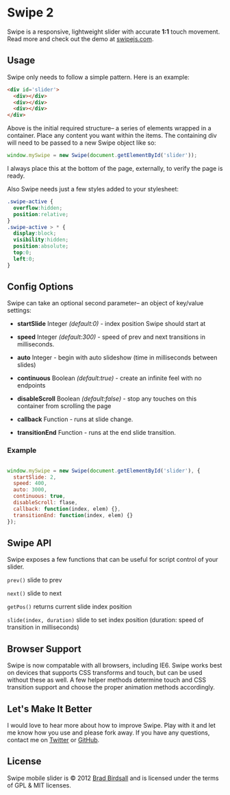 # Swipe 2
Swipe is a responsive, lightweight slider with accurate **1:1** touch movement. Read more and check out the demo at [swipejs.com](http://swipejs.com).

## Usage
Swipe only needs to follow a simple pattern. Here is an example:

``` html
<div id='slider'>
  <div></div>
  <div></div>
  <div></div>
</div>
```

Above is the initial required structure– a series of elements wrapped in a container. Place any content you want within the items. The containing div will need to be passed to a new Swipe object like so:

``` js
window.mySwipe = new Swipe(document.getElementById('slider'));
```

I always place this at the bottom of the page, externally, to verify the page is ready.

Also Swipe needs just a few styles added to your stylesheet:

``` css
.swipe-active {
  overflow:hidden;
  position:relative;
}
.swipe-active > * {
  display:block;
  visibility:hidden;
  position:absolute;
  top:0;
  left:0;
}
```

## Config Options

Swipe can take an optional second parameter– an object of key/value settings:

- **startSlide** Integer *(default:0)* - index position Swipe should start at

-	**speed** Integer *(default:300)* - speed of prev and next transitions in milliseconds.

- **auto** Integer - begin with auto slideshow (time in milliseconds between slides)

- **continuous** Boolean *(default:true)* - create an infinite feel with no endpoints

- **disableScroll** Boolean *(default:false)* - stop any touches on this container from scrolling the page
 
-	**callback** Function - runs at slide change.

- **transitionEnd** Function - runs at the end slide transition.

### Example

``` js

window.mySwipe = new Swipe(document.getElementById('slider'), {
  startSlide: 2,
  speed: 400,
  auto: 3000,
  continuous: true,
  disableScroll: flase,
  callback: function(index, elem) {},
  transitionEnd: function(index, elem) {}
});

```


## Swipe API

Swipe exposes a few functions that can be useful for script control of your slider.

`prev()` slide to prev

`next()` slide to next

`getPos()` returns current slide index position

`slide(index, duration)` slide to set index position (duration: speed of transition in milliseconds)

## Browser Support
Swipe is now compatable with all browsers, including IE6. Swipe works best on devices that supports CSS transforms and touch, but can be used without these as well. A few helper methods determine touch and CSS transition support and choose the proper animation methods accordingly.


## Let's Make It Better
I would love to hear more about how to improve Swipe. Play with it and let me know how you use and please fork away. If you have any questions, contact me on [Twitter](http://twitter.com/bradbirdsall) or [GitHub](http://github.com/bradbirdsall).


## License
Swipe mobile slider is &copy; 2012 [Brad Birdsall](http://bradbirdsall.com) and is licensed under the terms of GPL &amp; MIT licenses. 